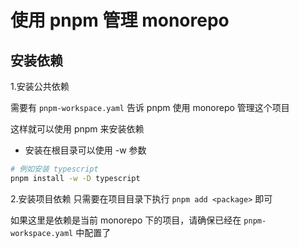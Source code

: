 # 使用 pnpm 管理 monorepo

## 安装依赖

1.安装公共依赖

需要有 `pnpm-workspace.yaml` 告诉 pnpm 使用 monorepo 管理这个项目

这样就可以使用 pnpm 来安装依赖

- 安装在根目录可以使用 -w 参数

```bash
# 例如安装 typescript
pnpm install -w -D typescript
```

2.安装项目依赖
只需要在项目目录下执行 `pnpm add <package>` 即可

如果这里是依赖是当前 monorepo 下的项目，请确保已经在 `pnpm-workspace.yaml` 中配置了
